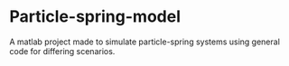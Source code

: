 # Particle-spring-model
A matlab project made to simulate particle-spring systems using general code for differing scenarios.

